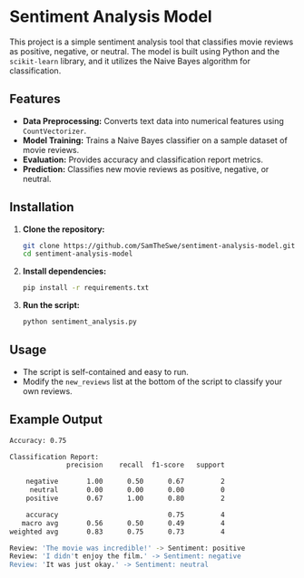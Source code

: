 # Sentiment Analysis Model

This project is a simple sentiment analysis tool that classifies movie reviews as positive, negative, or neutral. The model is built using Python and the `scikit-learn` library, and it utilizes the Naive Bayes algorithm for classification.

## Features

- **Data Preprocessing:** Converts text data into numerical features using `CountVectorizer`.
- **Model Training:** Trains a Naive Bayes classifier on a sample dataset of movie reviews.
- **Evaluation:** Provides accuracy and classification report metrics.
- **Prediction:** Classifies new movie reviews as positive, negative, or neutral.

## Installation

1. **Clone the repository:**
    ```bash
    git clone https://github.com/SamTheSwe/sentiment-analysis-model.git
    cd sentiment-analysis-model
    ```

2. **Install dependencies:**
    ```bash
    pip install -r requirements.txt
    ```

3. **Run the script:**
    ```bash
    python sentiment_analysis.py
    ```

## Usage

- The script is self-contained and easy to run.
- Modify the `new_reviews` list at the bottom of the script to classify your own reviews.

## Example Output

```bash
Accuracy: 0.75

Classification Report:
              precision    recall  f1-score   support

    negative       1.00      0.50      0.67         2
     neutral       0.00      0.00      0.00         0
    positive       0.67      1.00      0.80         2

    accuracy                           0.75         4
   macro avg       0.56      0.50      0.49         4
weighted avg       0.83      0.75      0.73         4

Review: 'The movie was incredible!' -> Sentiment: positive
Review: 'I didn't enjoy the film.' -> Sentiment: negative
Review: 'It was just okay.' -> Sentiment: neutral
